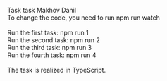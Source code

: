 Task task Makhov Danil<br />
To change the code, you need to run npm run watch<br />
<br />
Run the first task: npm run 1<br />
Run the second task: npm run 2<br />
Run the third task: npm run 3<br />
Run the fourth task: npm run 4<br />
<br />
The task is realized in TypeScript.<br />
